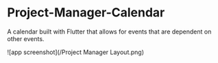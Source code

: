 # Project-Manager-Calendar
A calendar built with Flutter that allows for events that are dependent on other events.

![app screenshot](/Project Manager Layout.png)
